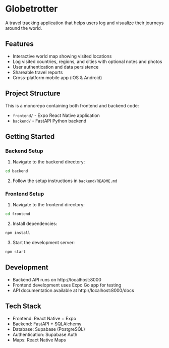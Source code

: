 # Globetrotter

A travel tracking application that helps users log and visualize their journeys around the world.

## Features

- Interactive world map showing visited locations
- Log visited countries, regions, and cities with optional notes and photos
- User authentication and data persistence
- Shareable travel reports
- Cross-platform mobile app (iOS & Android)

## Project Structure

This is a monorepo containing both frontend and backend code:

- `frontend/` - Expo React Native application
- `backend/` - FastAPI Python backend

## Getting Started

### Backend Setup

1. Navigate to the backend directory:
```bash
cd backend
```

2. Follow the setup instructions in `backend/README.md`

### Frontend Setup

1. Navigate to the frontend directory:
```bash
cd frontend
```

2. Install dependencies:
```bash
npm install
```

3. Start the development server:
```bash
npm start
```

## Development

- Backend API runs on http://localhost:8000
- Frontend development uses Expo Go app for testing
- API documentation available at http://localhost:8000/docs

## Tech Stack

- Frontend: React Native + Expo
- Backend: FastAPI + SQLAlchemy
- Database: Supabase (PostgreSQL)
- Authentication: Supabase Auth
- Maps: React Native Maps